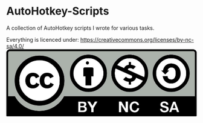 # AutoHotkey-Scripts
A collection of AutoHotkey scripts I wrote for various tasks.

Everything is licenced under: https://creativecommons.org/licenses/by-nc-sa/4.0/
![Licence](https://github.com/Unrepentant-Atheist/AutoHotkey-Scripts/blob/master/CC_licence.png)